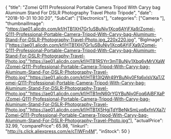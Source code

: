 {
	"title": "Zomei Q111 Professional Portable Camera Tripod With Caryy bag Aluminum Stand For DSLR Photography Travel Photo Tripode",
	"date": "2018-10-31 10:30:20",
	"SubCat": ["Electronics"],
	"categories": ["Camera "],
	"thumbnailImage": "https://ae01.alicdn.com/kf/HTB1XH7Gr1uSBuNjy1Xcq6AYjFXa9/Zomei-Q111-Professional-Portable-Camera-Tripod-With-Caryy-bag-Aluminum-Stand-For-DSLR-Photography-Travel-Photo.jpg_220x220.jpg",
	"BigImage": ["https://ae01.alicdn.com/kf/HTB1XH7Gr1uSBuNjy1Xcq6AYjFXa9/Zomei-Q111-Professional-Portable-Camera-Tripod-With-Caryy-bag-Aluminum-Stand-For-DSLR-Photography-Travel-Photo.jpg","https://ae01.alicdn.com/kf/HTB1RSYrr3mTBuNjy1Xbq6yMrVXaW/Zomei-Q111-Professional-Portable-Camera-Tripod-With-Caryy-bag-Aluminum-Stand-For-DSLR-Photography-Travel-Photo.jpg","https://ae01.alicdn.com/kf/HTB13lQWr49YBuNjy0Ffq6xIsVXaT/Zomei-Q111-Professional-Portable-Camera-Tripod-With-Caryy-bag-Aluminum-Stand-For-DSLR-Photography-Travel-Photo.jpg","https://ae01.alicdn.com/kf/HTB1mN60rYGYBuNjy0Foq6AiBFXaP/Zomei-Q111-Professional-Portable-Camera-Tripod-With-Caryy-bag-Aluminum-Stand-For-DSLR-Photography-Travel-Photo.jpg","https://ae01.alicdn.com/kf/HTB1X5HgjTdYBeNkSmLyq6xfnVXa7/Zomei-Q111-Professional-Portable-Camera-Tripod-With-Caryy-bag-Aluminum-Stand-For-DSLR-Photography-Travel-Photo.jpg"],
	"actualPrice": 32.99,
	"comparePrice": 65.98,
	"linkurl": "http://s.click.aliexpress.com/e/cTlWFn4M",
	"inStock": 50
}
